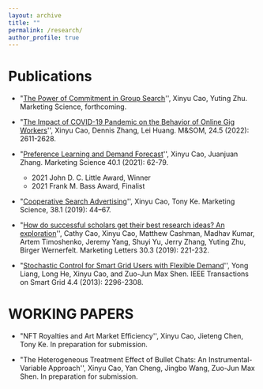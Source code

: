 ```yaml
---
layout: archive
title: ""
permalink: /research/
author_profile: true
---
```


Publications
======
* "[The Power of Commitment in Group Search](https://pubsonline.informs.org/doi/abs/10.1287/mksc.2023.1447?journalCode=mksc)'', Xinyu Cao, Yuting Zhu. Marketing Science, forthcoming.

* "[The Impact of COVID-19 Pandemic on the Behavior of Online Gig Workers](https://pubsonline.informs.org/doi/10.1287/msom.2022.1113)'', Xinyu Cao, Dennis Zhang, Lei Huang. M&SOM, 24.5 (2022): 2611-2628.

* "[Preference Learning and Demand Forecast](https://pubsonline.informs.org/doi/abs/10.1287/mksc.2020.1238)'', Xinyu Cao, Juanjuan Zhang. Marketing Science 40.1 (2021): 62-79. 
  + 2021 John D. C. Little Award, Winner
  + 2021 Frank M. Bass Award, Finalist

* "[Cooperative Search Advertising](https://pubsonline.informs.org/doi/abs/10.1287/mksc.2018.1111)'', Xinyu Cao, Tony Ke. Marketing Science, 38.1 (2019): 44–67.

* "[How do successful scholars get their best research ideas? An exploration](https://link.springer.com/article/10.1007/s11002-019-09506-7)'', Cathy Cao, Xinyu Cao, Matthew Cashman, Madhav Kumar, Artem Timoshenko, Jeremy Yang, Shuyi Yu, Jerry Zhang, Yuting Zhu, Birger Wernerfelt. Marketing Letters 30.3 (2019): 221-232.

* "[Stochastic Control for Smart Grid Users with Flexible Demand](https://ieeexplore.ieee.org/document/6558842)'', Yong Liang, Long He, Xinyu Cao, and Zuo-Jun Max Shen. IEEE Transactions on Smart Grid 4.4 (2013): 2296-2308.



WORKING PAPERS
======
* "NFT Royalties and Art Market Efficiency'', Xinyu Cao, Jieteng Chen, Tony Ke. In preparation for submission.

* "The Heterogeneous Treatment Effect of Bullet Chats: An Instrumental-Variable Approach'', Xinyu Cao, Yan Cheng, Jingbo Wang, Zuo-Jun Max Shen. In preparation for submission.


